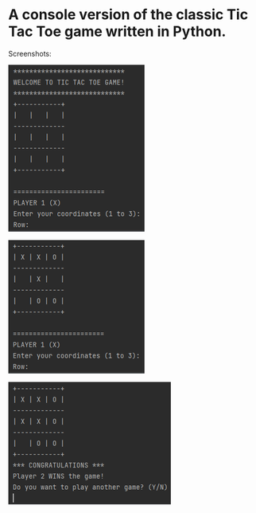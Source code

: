 # A console version of the classic Tic Tac Toe game written in Python.

Screenshots:

![](https://github.com/bopzen/Python_Small_Projects/blob/main/01%20Tic%20Tac%20Toe%20Game%20-%20Console%20Version/TicTacToeWelcome.png)

![](https://github.com/bopzen/Python_Small_Projects/blob/main/01%20Tic%20Tac%20Toe%20Game%20-%20Console%20Version/TicTacToeGame.png)

![](https://github.com/bopzen/Python_Small_Projects/blob/main/01%20Tic%20Tac%20Toe%20Game%20-%20Console%20Version/TicTacToeWin.png)
